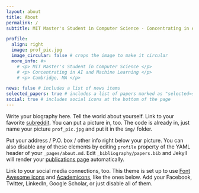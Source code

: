 ```yaml
---
layout: about
title: About
permalink: /
subtitle: MIT Master's Student in Computer Science - Concentrating in AI and Machine Learning

profile:
  align: right
  image: prof_pic.jpg
  image_circular: false # crops the image to make it circular
  more_info: #>
    # <p> MIT Master's Student in Computer Science </p>
    # <p> Concentrating in AI and Machine Learning </p>
    # <p> Cambridge, MA </p>

news: false # includes a list of news items
selected_papers: true # includes a list of papers marked as "selected={true}"
social: true # includes social icons at the bottom of the page
---
```


Write your biography here. Tell the world about yourself. Link to your favorite [subreddit](http://reddit.com). You can put a picture in, too. The code is already in, just name your picture `prof_pic.jpg` and put it in the `img/` folder.

Put your address / P.O. box / other info right below your picture. You can also disable any of these elements by editing `profile` property of the YAML header of your `_pages/about.md`. Edit `_bibliography/papers.bib` and Jekyll will render your [publications page](/al-folio/publications/) automatically.

Link to your social media connections, too. This theme is set up to use [Font Awesome icons](https://fontawesome.com/) and [Academicons](https://jpswalsh.github.io/academicons/), like the ones below. Add your Facebook, Twitter, LinkedIn, Google Scholar, or just disable all of them.
